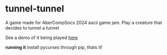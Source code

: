 # tunnel-tunnel
A game made for AberCompSocs 2024 ascii game jam. Play a creature that decides to tunnel a tunnel

See a demo of it being played [here](https://youtu.be/uiH10FjtTdg)


**running it**
install pycurses through pip, thats it!
